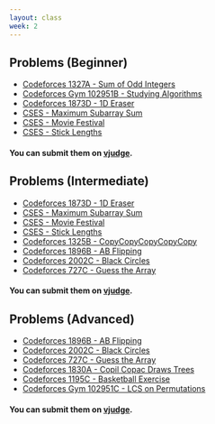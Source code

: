 ```yaml
---
layout: class
week: 2
---
```


## Problems (Beginner)
<div class="ybox" markdown="1">

- [Codeforces 1327A - Sum of Odd Integers](https://codeforces.com/contest/1327/problem/A)
- [Codeforces Gym 102951B - Studying Algorithms](https://codeforces.com/gym/102951/problem/B)
- [Codeforces 1873D - 1D Eraser](https://codeforces.com/problemset/problem/1873/D)
- [CSES - Maximum Subarray Sum](https://cses.fi/problemset/task/1643)
- [CSES - Movie Festival](https://cses.fi/problemset/task/1629)
- [CSES - Stick Lengths](https://cses.fi/problemset/task/1074)
#### You can submit them on [vjudge](https://vjudge.net/contest/664565).
</div>

## Problems (Intermediate)
<div class="ybox" markdown="1">

- [Codeforces 1873D - 1D Eraser](https://codeforces.com/problemset/problem/1873/D)
- [CSES - Maximum Subarray Sum](https://cses.fi/problemset/task/1643)
- [CSES - Movie Festival](https://cses.fi/problemset/task/1629)
- [CSES - Stick Lengths](https://cses.fi/problemset/task/1074)
- [Codeforces 1325B - CopyCopyCopyCopyCopy](https://codeforces.com/problemset/problem/1325/B)
- [Codeforces 1896B - AB Flipping](https://codeforces.com/problemset/problem/1896/B)
- [Codeforces 2002C - Black Circles](https://codeforces.com/problemset/problem/2002/C)
- [Codeforces 727C - Guess the Array](https://codeforces.com/problemset/problem/727/C)
#### You can submit them on [vjudge](https://vjudge.net/contest/664564).
</div>

## Problems (Advanced)
<div class="ybox" markdown="1">

- [Codeforces 1896B - AB Flipping](https://codeforces.com/problemset/problem/1896/B)
- [Codeforces 2002C - Black Circles](https://codeforces.com/problemset/problem/2002/C)
- [Codeforces 727C - Guess the Array](https://codeforces.com/problemset/problem/727/C)
- [Codeforces 1830A - Copil Copac Draws Trees](https://codeforces.com/problemset/problem/1830/A)
- [Codeforces 1195C - Basketball Exercise](https://codeforces.com/problemset/problem/1195/C)
- [Codeforces Gym 102951C - LCS on Permutations](https://codeforces.com/gym/102951/problem/C)
#### You can submit them on [vjudge](https://vjudge.net/contest/664563).
</div>
